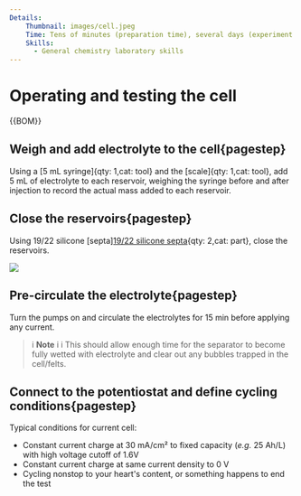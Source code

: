 ```yaml
---
Details:
    Thumbnail: images/cell.jpeg
    Time: Tens of minutes (preparation time), several days (experiment length)
    Skills:
      - General chemistry laboratory skills
---
```

<!-- There should be only one Header per page. You do not need to use all the keys -->

# Operating and testing the cell

{{BOM}}

## Weigh and add electrolyte to the cell{pagestep}

Using a [5 mL syringe]{qty: 1,cat: tool} and the [scale]{qty: 1,cat: tool}, add 5 mL of electrolyte to each reservoir, weighing the syringe before and after injection to record the actual mass added to each reservoir. 

## Close the reservoirs{pagestep}

Using 19/22 silicone [septa][19/22 silicone septa](septa.md){qty: 2,cat: part}, close the reservoirs.



![](images/IMG-20240229-WA0000.jpg)

## Pre-circulate the electrolyte{pagestep}

Turn the pumps on and circulate the electrolytes for 15 min before applying any current. 


>i **Note** 
>i
>i This should allow enough time for the separator to become fully wetted with electrolyte and clear out any bubbles trapped in the cell/felts.

## Connect to the potentiostat and define cycling conditions{pagestep}

Typical conditions for current cell:

- Constant current charge at 30 mA/cm² to fixed capacity (*e.g.* 25 Ah/L) with high voltage cutoff of 1.6V
- Constant current charge at same current density to 0 V
- Cycling nonstop to your heart's content, or something happens to end the test

